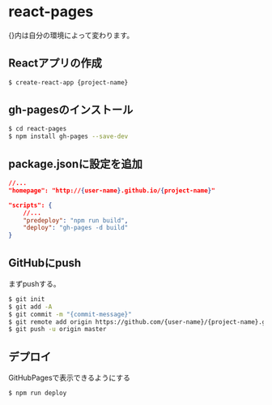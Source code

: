 # react-pages
{}内は自分の環境によって変わります。
## Reactアプリの作成
```sh
$ create-react-app {project-name}
```

## gh-pagesのインストール
```sh
$ cd react-pages
$ npm install gh-pages --save-dev
```

## package.jsonに設定を追加
```json
//...
"homepage": "http://{user-name}.github.io/{project-name}"

"scripts": {
    //...
    "predeploy": "npm run build",
    "deploy": "gh-pages -d build"
}
```

## GitHubにpush
まずpushする。
```sh
$ git init
$ git add -A
$ git commit -m "{commit-message}"
$ git remote add origin https://github.com/{user-name}/{project-name}.git
$ git push -u origin master
```

## デプロイ
GitHubPagesで表示できるようにする
```sh
$ npm run deploy
```